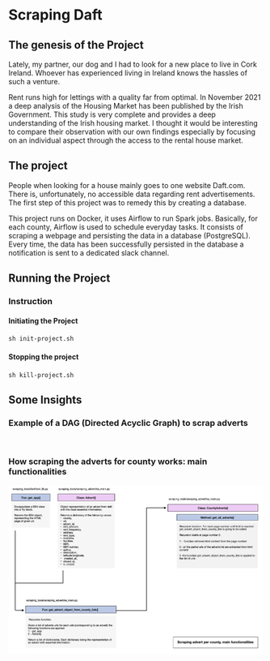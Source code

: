 # Scraping Daft

## The genesis of the Project

Lately, my partner, our dog and I had to look for a new place to live in Cork Ireland. Whoever has experienced living in Ireland knows the hassles of such a venture.

Rent runs high for lettings with a quality far from optimal. In November 2021 a deep analysis of the Housing Market has been published by the Irish Government. This study is very complete and provides a deep understanding of the Irish housing market.
I thought it would be interesting to compare their observation with our own findings especially by focusing on an individual aspect through the access to the rental house market.

## The project

People when looking for a house mainly goes to one website Daft.com. There is, unfortunately, no accessible data regarding rent advertisements. The first step of this project was to remedy this by creating a database.

This project runs on Docker, it uses Airflow to run Spark jobs. Basically, for each county, Airflow is used to schedule everyday tasks. It consists of scraping a webpage and persisting the data in a database (PostgreSQL). Every time, the data has been successfully persisted in the database a notification is sent to a dedicated slack channel.

## Running the Project

### Instruction

#### Initiating the Project

```linux
sh init-project.sh
```

#### Stopping the project

```linux
sh kill-project.sh
```

## Some Insights

### Example of a DAG (Directed Acyclic Graph) to scrap adverts

<img scr='./img/dag_example.png'>

### How scraping the adverts for county works: main functionalities

<img src='./img/scraping_daft_schema.png'>
